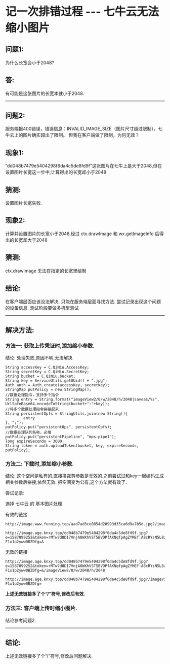 <h1 style="font-size: 2.5em;"> 记一次排错过程 --- 七牛云无法缩小图片</h1>
 

## 问题1:
为什么长宽会小于2048?

## 答:
有可能是这张图片的长宽本就小于2048.

---------------------------------

## 问题2:
服务端报400错误，错误信息：INVALID_IMAGE_SIZE（图片尺寸超过限制），七牛云上的图片确实超出了限制。
但我在客户端做了限制，为何无效？

## 现象1:
“dd048b7479e5404298f6da4c5de8fd9f”这张图片在七牛上是大于2048,但在设置图片长宽这一步中,计算得出的长宽却小于2048

## 猜测:
设置图片长宽失败.

## 现象2:
计算并设置图片的长宽小于2048,经过 ctx.drawImage 和 wx.getImageInfo 后得出的长宽却大于2048

## 猜测:
ctx.drawImage 无法在指定的长宽里绘制

## 结论:
在客户端层面应该没法解决, 只能在服务端层面寻找方法.
尝试记录出现这个问题的设备信息.
测试阶段要做多机型测试

---------------------------------

## 解决方法:

### 方法一: 获取上传凭证时,添加缩小参数.

结论: 处理失败,原因不明,无法解决.

`````
String accessKey = C.QiNiu.AccessKey;
String secretKey = C.QiNiu.SecretKey;
String bucket = C.QiNiu.bucket;
String key = ServiceUtils.getUUid() + ".jpg";
Auth auth = Auth.create(accessKey, secretKey);
StringMap putPolicy = new StringMap();
//数据处理指令，支持多个指令
String entry = String.format("imageView2/0/w/2048/h/2048|saveas/%s", UrlSafeBase64.encodeToString(bucket+":"+key));
//将多个数据处理指令拼接起来
String persistentOpfs = StringUtils.join(new String[]{
        entry
}, ";");
putPolicy.put("persistentOps", persistentOpfs);
//数据处理队列名称，必填
putPolicy.put("persistentPipeline", "mps-pipe1");
long expireSeconds = 3600;
String token = auth.uploadToken(bucket, key, expireSeconds, putPolicy);
`````

### 方法二: 下载时,添加缩小参数.


结论: 这个空间是私有的,直接拼裁剪参数是无效的.之前尝试过和key一起编码生成相关参数后拼接,依然无效.
把空间变为公有,这个方法就有效了.

尝试记录:

选择 七牛云 的 基本图片处理.

有效的链接
`````
http://image.www.funning.top/aad7ad3ce0854d20993d35ca6d9a7b5d.jpg?/imageView2/0/w/2048/h/2048

http://image.age.knxy.top/dd048b7479e5404298f6da4c5de8fd9f.jpg?e=1587099252&token=rMTw7d8DI7VnjA0WXhVST5BVDPfAKNqfpAgZYMEf:A8cRYsN5L8z-F1x1p2yww0BZDfg=&

`````

无效的链接
`````
http://image.age.knxy.top/dd048b7479e5404298f6da4c5de8fd9f.jpg?e=1587099252&token=rMTw7d8DI7VnjA0WXhVST5BVDPfAKNqfpAgZYMEf:A8cRYsN5L8z-F1x1p2yww0BZDfg=&/imageView2/0/w/2048/h/2048

http://image.age.knxy.top/dd048b7479e5404298f6da4c5de8fd9f.jpg?/imageView2/0/w/2048/h/2048&e=1587099252&token=rMTw7d8DI7VnjA0WXhVST5BVDPfAKNqfpAgZYMEf:A8cRYsN5L8z-F1x1p2yww0BZDfg=
`````

**上述无效链接多了个“/”符号,修改后有效.**


### 方法三: 客户端上传时缩小图片.

结论参考问题2.

---------------------------------
  
## 结论:
上述无效链接多了个“/”符号,修改后问题解决.